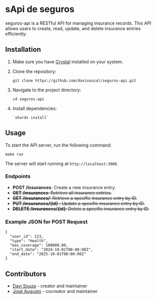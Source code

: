 # sApi de seguros

seguros-api is a RESTful API for managing insurance records. This API allows users to create, read, update, and delete insurance entries efficiently.

## Installation

1. Make sure you have [Crystal](https://crystal-lang.org/install/) installed on your system.
2. Clone the repository:
   ```
   git clone https://github.com/davisouzal/seguros-api.git
   ``` 

3.  Navigate to the project directory:
        
    ```
    cd seguros-api
    ``` 
    
4.  Install dependencies:

    ```
    `shards install` 
    ```
    

## Usage

To start the API server, run the following command:

`make run` 

The server will start running at `http://localhost:3000`.

### Endpoints

-   **POST /insurances**: Create a new insurance entry.
-   ~~**GET /insurances**: Retrieve all insurance entries.~~
-   ~~**GET /insurances/**: Retrieve a specific insurance entry by ID.~~
-   ~~**PUT /insurances/{id}** : Update a specific insurance entry by ID.~~
-   ~~**DELETE /insurances/{id}**: Delete a specific insurance entry by ID.~~

### Example JSON for POST Request

```
{
  "user_id": 123,
  "type": "Health",
  "max_coverage": 100000.00,
  "start_date": "2024-10-01T00:00:00Z",
  "end_date": "2025-10-01T00:00:00Z"
}
``` 

## Contributors

-   [Davi Souza](https://github.com/davisouzal) - creator and maintainer
-   [José Augusto](https://github.com/jaofe) - cocreator and maintainer


